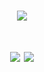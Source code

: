 <h1 align="center">
    <p>
        <img src="https://readme-typing-svg.herokuapp.com/?color=FFFFFF&center=true&lines=Software+Developer+|+Ethical+Hacker">
    </p>
</h1>

<h1 align="center">
    <p>
        <img src="https://github-readme-stats.vercel.app/api?username=ouamy&hide_border=true&count_private=true&title_color=FFFFFF&icon_color=FFFFFF&show_icons=true&theme=dracula">
        <img src="https://github-readme-stats-three-dun.vercel.app/api/top-langs/?username=ouamy&theme=dracula&hide_border=true&layout=compact&title_color=FFFFFF">
    </p>
</h1>
